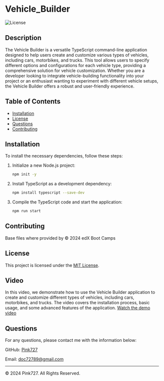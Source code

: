 # Vehicle_Builder

![License](https://img.shields.io/badge/license-MIT-blue.svg)


## Description
The Vehicle Builder is a versatile TypeScript command-line application designed to help users create and customize various types of vehicles, including cars, motorbikes, and trucks. This tool allows users to specify different options and configurations for each vehicle type, providing a comprehensive solution for vehicle customization. Whether you are a developer looking to integrate vehicle-building functionality into your project or an enthusiast wanting to experiment with different vehicle setups, the Vehicle Builder offers a robust and user-friendly experience.

## Table of Contents
- [Installation](#installation)
- [License](#license)
- [Questions](#questions)
- [Contributing](#contributing)

## Installation

To install the necessary dependencies, follow these steps:

1. Initialize a new Node.js project:
    ```bash
    npm init -y
    ```

2. Install TypeScript as a development dependency:
    ```bash
    npm install typescript --save-dev
    ```

3. Compile the TypeScript code and start the application:
    ```bash
    npm run start
    ```

## Contributing

Base files where provided by © 2024 edX Boot Camps

## License
This project is licensed under the [MIT License](https://opensource.org/license/mit).

## Video

In this video, we demonstrate how to use the Vehicle Builder application to create and customize different types of vehicles, including cars, motorbikes, and trucks. The video covers the installation process, basic usage, and some advanced features of the application.
[Watch the demo video](https://www.youtube.com/watch?v=JKMeed95I18)


## Questions
For any questions, please contact me with the information below:

GitHub: [Pink727](https://github.com/Pink727)

Email: doc72789@gmail.com

____________________________________
© 2024 Pink727. All Rights Reserved.

